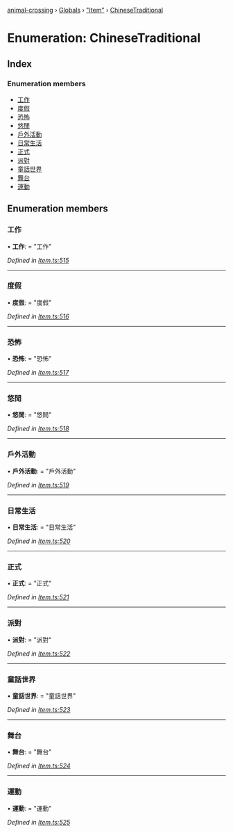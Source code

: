 [animal-crossing](../README.md) › [Globals](../globals.md) › ["Item"](../modules/_item_.md) › [ChineseTraditional](_item_.chinesetraditional.md)

# Enumeration: ChineseTraditional

## Index

### Enumeration members

* [工作](_item_.chinesetraditional.md#工作)
* [度假](_item_.chinesetraditional.md#度假)
* [恐怖](_item_.chinesetraditional.md#恐怖)
* [悠閒](_item_.chinesetraditional.md#悠閒)
* [戶外活動](_item_.chinesetraditional.md#戶外活動)
* [日常生活](_item_.chinesetraditional.md#日常生活)
* [正式](_item_.chinesetraditional.md#正式)
* [派對](_item_.chinesetraditional.md#派對)
* [童話世界](_item_.chinesetraditional.md#童話世界)
* [舞台](_item_.chinesetraditional.md#舞台)
* [運動](_item_.chinesetraditional.md#運動)

## Enumeration members

###  工作

• **工作**: = "工作"

*Defined in [Item.ts:515](https://github.com/Norviah/animal-crossing/blob/7dc871b/module/types/Item.ts#L515)*

___

###  度假

• **度假**: = "度假"

*Defined in [Item.ts:516](https://github.com/Norviah/animal-crossing/blob/7dc871b/module/types/Item.ts#L516)*

___

###  恐怖

• **恐怖**: = "恐怖"

*Defined in [Item.ts:517](https://github.com/Norviah/animal-crossing/blob/7dc871b/module/types/Item.ts#L517)*

___

###  悠閒

• **悠閒**: = "悠閒"

*Defined in [Item.ts:518](https://github.com/Norviah/animal-crossing/blob/7dc871b/module/types/Item.ts#L518)*

___

###  戶外活動

• **戶外活動**: = "戶外活動"

*Defined in [Item.ts:519](https://github.com/Norviah/animal-crossing/blob/7dc871b/module/types/Item.ts#L519)*

___

###  日常生活

• **日常生活**: = "日常生活"

*Defined in [Item.ts:520](https://github.com/Norviah/animal-crossing/blob/7dc871b/module/types/Item.ts#L520)*

___

###  正式

• **正式**: = "正式"

*Defined in [Item.ts:521](https://github.com/Norviah/animal-crossing/blob/7dc871b/module/types/Item.ts#L521)*

___

###  派對

• **派對**: = "派對"

*Defined in [Item.ts:522](https://github.com/Norviah/animal-crossing/blob/7dc871b/module/types/Item.ts#L522)*

___

###  童話世界

• **童話世界**: = "童話世界"

*Defined in [Item.ts:523](https://github.com/Norviah/animal-crossing/blob/7dc871b/module/types/Item.ts#L523)*

___

###  舞台

• **舞台**: = "舞台"

*Defined in [Item.ts:524](https://github.com/Norviah/animal-crossing/blob/7dc871b/module/types/Item.ts#L524)*

___

###  運動

• **運動**: = "運動"

*Defined in [Item.ts:525](https://github.com/Norviah/animal-crossing/blob/7dc871b/module/types/Item.ts#L525)*
